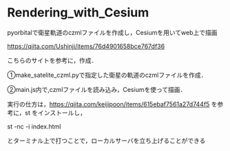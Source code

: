 # Rendering_with_Cesium
pyorbitalで衛星軌道のczmlファイルを作成し，Cesiumを用いてweb上で描画

https://qiita.com/Ushinji/items/76d4901658bce767df36

こちらのサイトを参考に，作成．

①make_satelite_czml.pyで指定した衛星の軌道のczmlファイルを作成．

②main.js内で,czmlファイルを読み込み，Cesiumを使って描画．

実行の仕方は，https://qiita.com/keijipoon/items/615ebaf7561a27d744f5 を参考に，st をインストールし，

st -nc -i index.html

とターミナル上で打つことで，ローカルサーバを立ち上げることができる

